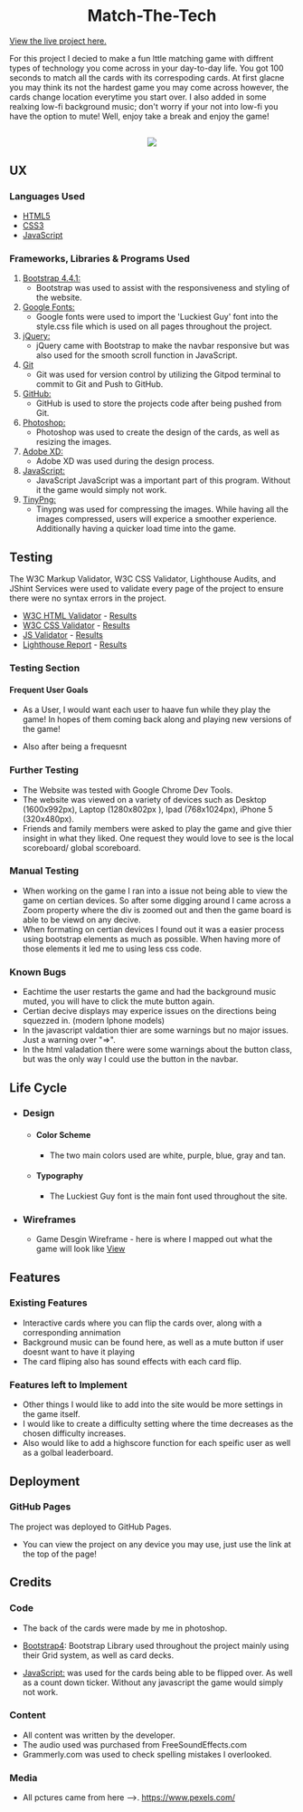 <h1 align="center">Match-The-Tech</h1>

[View the live project here.](https://nickl98.github.io/MS2)

For this project I decied to make a fun lttle matching game with diffrent types of technology you come across in your day-to-day life. You got 100 seconds to match all the cards with its correspoding cards. At first glacne you may think its not the hardest game you may come across however, the cards change location everytime you start over. I also added in some realxing low-fi background music; don't worry if your not into low-fi you have the option to mute! Well, enjoy take a break and enjoy the game!
 
<h2 align="center"><img src = "/workspace/MS2/assets/pictures/Screenshots/ResponsivePicture.png"></h2>

## UX


### Languages Used

-   [HTML5](https://en.wikipedia.org/wiki/HTML5)
-   [CSS3](https://en.wikipedia.org/wiki/Cascading_Style_Sheets)
-   [JavaScript](https://www.JavaScript.com/)
### Frameworks, Libraries & Programs Used

1. [Bootstrap 4.4.1:](https://getbootstrap.com/docs/4.4/getting-started/introduction/)
    - Bootstrap was used to assist with the responsiveness and styling of the website.
2. [Google Fonts:](https://fonts.google.com/)
    - Google fonts were used to import the 'Luckiest Guy' font into the style.css file which is used on all pages throughout the project.
4. [jQuery:](https://jquery.com/)
    - jQuery came with Bootstrap to make the navbar responsive but was also used for the smooth scroll function in JavaScript.
5. [Git](https://git-scm.com/)
    - Git was used for version control by utilizing the Gitpod terminal to commit to Git and Push to GitHub.
6. [GitHub:](https://github.com/)
    - GitHub is used to store the projects code after being pushed from Git.
7. [Photoshop:](https://www.adobe.com/ie/products/photoshop.html)
    - Photoshop was used to create the design of the cards, as well as resizing the images.
8. [Adobe XD:](https://adobe.xd.com/)
    - Adobe XD was used during the design process.
9. [JavaScript:](https://www.JavaScript.com/)
    - JavaScript JavaScript was a important part of this program. Without it the game would simply not work.
10. [TinyPng:](https://tinypng.com/)
    -  Tinypng was used for compressing the images. While having all the images compressed, users will experice a smoother experience. Additionally having a quicker load time into the game. 


## Testing

The W3C Markup Validator, W3C CSS Validator, Lighthouse Audits, and JShint Services were used to validate every page of the project to ensure there were no syntax errors in the project.

-   [W3C HTML Validator](https://validator.w3.org/#validate_by_input) - [Results](https://github.com/nickl98/MS2/tree/master/assets/pictures/validation%20pictures/Html%20Validations)
-   [W3C CSS Validator](https://jigsaw.w3.org/css-validator/#validate_by_input) - [Results](https://github.com/nickl98/Roula/blob/master/images/Validation%20Pictures/css-validation.png)
-   [JS Validator](https://jshint.com/) - [Results](https://github.com/nickl98/MS2/blob/master/assets/pictures/validation%20pictures/javascript-screenshots.png?raw=true)
-   [Lighthouse Report](https://developers.google.com/web/tools/lighthouse#devtools) - [Results](https://github.com/nickl98/MS2/blob/master/assets/pictures/validation%20pictures/Lighthouse-report.png)


### Testing Section


#### Frequent User Goals

- As a User, I would want each user to haave fun while they play the game! In hopes of them coming back along and playing new versions of the game!

-   Also after being a frequesnt


  
### Further Testing

-   The Website was tested with Google Chrome Dev Tools.
-   The website was viewed on a variety of devices such as 
    Desktop (1600x992px), Laptop (1280x802px ), Ipad (768x1024px), iPhone 5 (320x480px). 
-   Friends and family members were asked to play the game and give thier insight in what they liked.
One request they would love to see is the local scoreboard/ global scoreboard. 

### Manual Testing
-   When working on the game I ran into a issue not being able to view the game on certian devices.
So after some digging around I came across a Zoom property where the div is zoomed out and then the game board is able to be viewd on any decive.
-   When formating on certian devices I found out it was a easier process using bootstrap elements as much as possible. When having more of those elements it led me to using less css code. 
### Known Bugs

-   Eachtime the user restarts the game and had the background music muted, you will have to click  the mute button again.
-   Certian decive displays may experice issues on the directions being squezzed in. (modern Iphone models)
-   In the javascript valdation thier are some warnings but no major issues. Just a warning over "=>".
-   In the html valadation there were some warnings about the button class, but was the only way I could use the button in the navbar.




## Life Cycle

-   ### Design
    -   #### Color Scheme
        -   The two main colors used are white, purple, blue, gray and tan.
    -   #### Typography
        -   The Luckiest Guy font is the main font used throughout the site. 

*   ### Wireframes

    -   Game Desgin Wireframe - here is where I mapped out what the game will look like [View](https://github.com/nickl98/MS2/blob/master/assets/pictures/wireframe/Wireframe.png?raw=true)


    

## Features
### Existing Features
-   Interactive cards where you can flip the cards over, along with a corresponding annimation
-   Background music can be found here, as well as a mute button if user doesnt want to have it   playing
-   The card fliping also has sound effects with each card flip.
### Features left to Implement
- Other things I would like to add into the site would be more settings in the game itself. 
- I would like to create a difficulty setting where the time decreases as the chosen difficulty increases.
- Also would like to add a highscore function for each speific user as well as a golbal leaderboard.


## Deployment

### GitHub Pages

The project was deployed to GitHub Pages.

- You can view the project on any device you may use, just use the link at the top of the page!



## Credits

### Code

-   The back of the cards were made by me in photoshop.

-   [Bootstrap4](https://getbootstrap.com/docs/4.4/getting-started/introduction/): Bootstrap Library used throughout the project mainly using their Grid system, as well as card decks.
 -  [JavaScript:](https://www.JavaScript.com/) was used for the cards being able to be flipped over. As well as a count down ticker. Without any javascript the game would simply not work. 
 
### Content

-   All content was written by the developer.
-   The audio used was purchased from FreeSoundEffects.com
-   Grammerly.com was used to check spelling mistakes I overlooked.


### Media

-   All pctures came from here -->. https://www.pexels.com/

